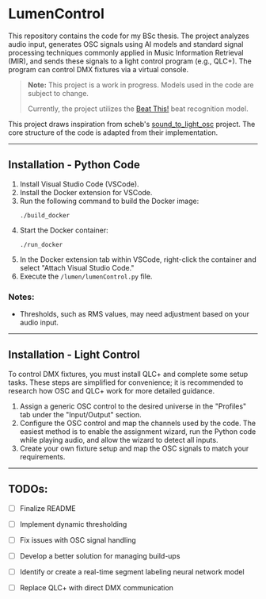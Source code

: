
# LumenControl  

This repository contains the code for my BSc thesis. The project analyzes audio input, generates OSC signals using AI models and standard signal processing techniques commonly applied in Music Information Retrieval (MIR), and sends these signals to a light control program (e.g., QLC+). The program can control DMX fixtures via a virtual console.

> **Note:** This project is a work in progress. Models used in the code are subject to change.
>
> Currently, the project utilizes the [Beat This!](https://github.com/CPJKU/beat_this.git) beat recognition model.

This project draws inspiration from scheb's [sound_to_light_osc](https://github.com/scheb/sound-to-light-osc.git) project. The core structure of the code is adapted from their implementation.

---

## Installation - Python Code

1. Install Visual Studio Code (VSCode).
2. Install the Docker extension for VSCode.
3. Run the following command to build the Docker image:
   ```
   ./build_docker
   ```
4. Start the Docker container:
   ```
   ./run_docker
   ```
5. In the Docker extension tab within VSCode, right-click the container and select "Attach Visual Studio Code."
6. Execute the `/lumen/lumenControl.py` file.

### Notes:
- Thresholds, such as RMS values, may need adjustment based on your audio input.

---

## Installation - Light Control

To control DMX fixtures, you must install QLC+ and complete some setup tasks. These steps are simplified for convenience; it is recommended to research how OSC and QLC+ work for more detailed guidance.

1. Assign a generic OSC control to the desired universe in the "Profiles" tab under the "Input/Output" section.
2. Configure the OSC control and map the channels used by the code. The easiest method is to enable the assignment wizard, run the Python code while playing audio, and allow the wizard to detect all inputs.
3. Create your own fixture setup and map the OSC signals to match your requirements.

---

## TODOs:
- [ ] Finalize README
- [ ] Implement dynamic thresholding
- [ ] Fix issues with OSC signal handling
- [ ] Develop a better solution for managing build-ups
- [ ] Identify or create a real-time segment labeling neural network model
- [ ] Replace QLC+ with direct DMX communication


